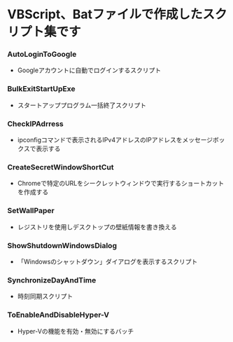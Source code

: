 # VBScript、Batファイルで作成したスクリプト集です

### AutoLoginToGoogle
- Googleアカウントに自動でログインするスクリプト

### BulkExitStartUpExe
- スタートアッププログラム一括終了スクリプト

### CheckIPAdrress
- ipconfigコマンドで表示されるIPv4アドレスのIPアドレスをメッセージボックスで表示する

### CreateSecretWindowShortCut
- Chromeで特定のURLをシークレットウィンドウで実行するショートカットを作成する

### SetWallPaper
- レジストリを使用しデスクトップの壁紙情報を書き換える

### ShowShutdownWindowsDialog
- 「Windowsのシャットダウン」ダイアログを表示するスクリプト

### SynchronizeDayAndTime
- 時刻同期スクリプト

### ToEnableAndDisableHyper-V
- Hyper-Vの機能を有効・無効にするバッチ